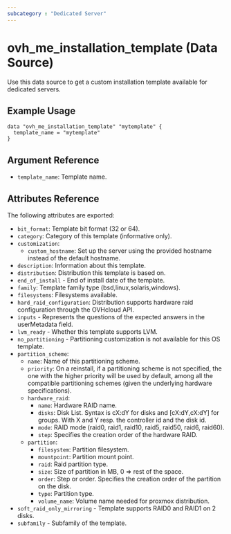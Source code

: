 ```yaml
---
subcategory : "Dedicated Server"
---
```


# ovh_me_installation_template (Data Source)

Use this data source to get a custom installation template available for dedicated servers.

## Example Usage

```hcl
data "ovh_me_installation_template" "mytemplate" {
  template_name = "mytemplate"
}
```

## Argument Reference

* `template_name`: Template name.

## Attributes Reference

The following attributes are exported:

* `bit_format`: Template bit format (32 or 64).
* `category`: Category of this template (informative only).
* `customization`: 
  * `custom_hostname`: Set up the server using the provided hostname instead of the default hostname.
* `description`: Information about this template.
* `distribution`: Distribution this template is based on.
* `end_of_install` - End of install date of the template.
* `family`: Template family type (bsd,linux,solaris,windows).
* `filesystems`: Filesystems available.
* `hard_raid_configuration`: Distribution supports hardware raid configuration through the OVHcloud API.
* `inputs` - Represents the questions of the expected answers in the userMetadata field.
* `lvm_ready` - Whether this template supports LVM.
* `no_partitioning` - Partitioning customization is not available for this OS template.
* `partition_scheme`: 
  * `name`: Name of this partitioning scheme.
  * `priority`: On a reinstall, if a partitioning scheme is not specified, the one with the higher priority will be used by default, among all the compatible partitioning schemes (given the underlying hardware specifications).
  * `hardware_raid`: 
     * `name`: Hardware RAID name.
     * `disks`: Disk List. Syntax is cX:dY for disks and [cX:dY,cX:dY] for groups. With X and Y resp. the controller id and the disk id.
     * `mode`: RAID mode (raid0, raid1, raid10, raid5, raid50, raid6, raid60).
     * `step`: Specifies the creation order of the hardware RAID.
  * `partition`:
     * `filesystem`: Partition filesystem.
     * `mountpoint`: Partition mount point.
     * `raid`: Raid partition type.
     * `size`: Size of partition in MB, 0 => rest of the space.
     * `order`: Step or order. Specifies the creation order of the partition on the disk.
     * `type`: Partition type.
     * `volume_name`: Volume name needed for proxmox distribution.
* `soft_raid_only_mirroring` - Template supports RAID0 and RAID1 on 2 disks.
* `subfamily` - Subfamily of the template.
